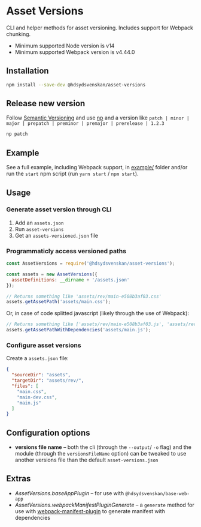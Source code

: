 # Asset Versions

CLI and helper methods for asset versioning. Includes support for Webpack chunking.

* Minimum supported Node version is v14
* Minimum supported Webpack version is v4.44.0

## Installation

```bash
npm install --save-dev @hdsydsvenskan/asset-versions
```

## Release new version

Follow [Semantic Versioning](http://semver.org/) and use [np](https://www.npmjs.com/package/np) and a version like `patch | minor | major | prepatch | preminor | premajor | prerelease | 1.2.3`

```bash
np patch
```

## Example

See a full example, including Webpack support, in [example/](./example) folder and/or run the `start` npm script (run `yarn start` / `npm start`).

## Usage

### Generate asset version through CLI

1. Add an `assets.json`
2. Run `asset-versions`
3. Get an `assets-versioned.json` file

### Programmaticly access versioned paths

```javascript
const AssetVersions = require('@hdsydsvenskan/asset-versions');

const assets = new AssetVersions({
  assetDefinitions: __dirname + '/assets.json'
});

// Returns something like 'assets/rev/main-e508b3af03.css'
assets.getAssetPath('assets/main.css');
```

Or, in case of code splitted javascript (likely through the use of Webpack):

```javascript
// Returns something like ['assets/rev/main-e508b3af03.js', 'assets/rev/vendor-abc123.js']
assets.getAssetPathWithDependencies('assets/main.js');
```

### Configure asset versions

Create a `assets.json` file:

```json
{
  "sourceDir": "assets",
  "targetDir": "assets/rev/",
  "files": [
    "main.css",
    "main-dev.css",
    "main.js"
  ]
}
```

## Configuration options

* **versions file name** – both the cli (through the `--output`/ `-o` flag) and the module (through the `versionsFileName` option) can be tweaked to use another versions file than the default `asset-versions.json`

## Extras

* *AssetVersions.baseAppPlugin* – for use with `@hdsydsvenskan/base-web-app`
* *AssetVersions.webpackManifestPluginGenerate* – a `generate` method for use with [webpack-manifest-plugin](https://www.npmjs.com/package/webpack-manifest-plugin) to generate manifest with dependencies
